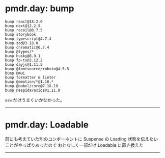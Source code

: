 # pmdr.day: bump

```
bump react@18.2.0
bump next@12.2.5
bump recoil@0.7.5
bump storybook
bump typescript@4.7.4
bump zod@3.18.0
bump chromatic@6.7.4
bump @types/*
bump husky@8.0.1
bump fp-ts@2.12.2
bump dayjs@1.11.5
bump @fontsource/roboto@4.5.8
bump @mui
bump formatter & linter
bump @emotion/*@1.10.*
bump @babel/core@7.18.10
bump @aspida/axios@1.11.0
```

`msw` だけうまくいかなかった。

---

# pmdr.day: Loadable

前にも考えていた別のコンポーネントに Suspense の Loading 状態を伝えたいことがやっぱりあったので
おとなしく一部だけ Loadable に置き換えた

---
